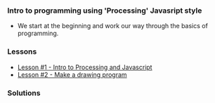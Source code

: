 ### Intro to programming using 'Processing' Javasript style

- We start at the beginning and work our way through the basics of programming.

### Lessons

- [Lesson #1 - Intro to Processing and Javascript](https://drive.google.com/file/d/1AoSPXwgcssKQEYzeh56Vuh7Ov-uWMpAh/view?usp=sharing)
- [Lesson #2 - Make a drawing program](https://drive.google.com/file/d/1AmuWBPVx6BYgnwVYoOudmd-KHsAAodpF/view?usp=sharing)

### Solutions

